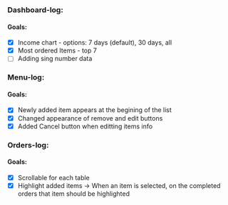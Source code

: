### Dashboard-log:

#### Goals:
- [x] Income chart - options: 7 days (default), 30 days, all
- [x] Most ordered Items - top 7
- [ ] Adding sing number data

### Menu-log:

#### Goals:
- [x] Newly added item appears at the begining of the list
- [x] Changed appearance of remove and edit buttons
- [x] Added Cancel button when editting items info

### Orders-log:

#### Goals:
- [x] Scrollable for each table
- [x] Highlight added items -> When an item is selected, on the completed orders that item should be highlighted